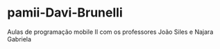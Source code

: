 # pamii-Davi-Brunelli
Aulas de programação mobile II com os professores João Siles e Najara Gabriela
